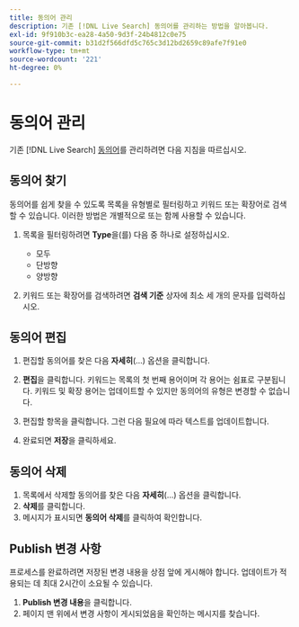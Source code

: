 ```yaml
---
title: 동의어 관리
description: 기존 [!DNL Live Search] 동의어를 관리하는 방법을 알아봅니다.
exl-id: 9f910b3c-ea28-4a50-9d3f-24b4812c0e75
source-git-commit: b31d2f566dfd5c765c3d12bd2659c89afe7f91e0
workflow-type: tm+mt
source-wordcount: '221'
ht-degree: 0%

---
```


# 동의어 관리

기존 [!DNL Live Search] [동의어](synonyms.md)를 관리하려면 다음 지침을 따르십시오.

## 동의어 찾기

동의어를 쉽게 찾을 수 있도록 목록을 유형별로 필터링하고 키워드 또는 확장어로 검색할 수 있습니다.  이러한 방법은 개별적으로 또는 함께 사용할 수 있습니다.

1. 목록을 필터링하려면 **Type**&#x200B;을(를) 다음 중 하나로 설정하십시오.

   * 모두
   * 단방향
   * 양방향

1. 키워드 또는 확장어를 검색하려면 **검색 기준** 상자에 최소 세 개의 문자를 입력하십시오.

## 동의어 편집

1. 편집할 동의어를 찾은 다음 **자세히**(...) 옵션을 클릭합니다.

1. **편집**을 클릭합니다.
키워드는 목록의 첫 번째 용어이며 각 용어는 쉼표로 구분됩니다. 키워드 및 확장 용어는 업데이트할 수 있지만 동의어의 유형은 변경할 수 없습니다.
1. 편집할 항목을 클릭합니다. 그런 다음 필요에 따라 텍스트를 업데이트합니다.

1. 완료되면 **저장**&#x200B;을 클릭하세요.

## 동의어 삭제

1. 목록에서 삭제할 동의어를 찾은 다음 **자세히**(...) 옵션을 클릭합니다.
1. **삭제**&#x200B;를 클릭합니다.
1. 메시지가 표시되면 **동의어 삭제**&#x200B;를 클릭하여 확인합니다.

## Publish 변경 사항

프로세스를 완료하려면 저장된 변경 내용을 상점 앞에 게시해야 합니다. 업데이트가 적용되는 데 최대 2시간이 소요될 수 있습니다.

1. **Publish 변경 내용**&#x200B;을 클릭합니다.
1. 페이지 맨 위에서 변경 사항이 게시되었음을 확인하는 메시지를 찾습니다.
